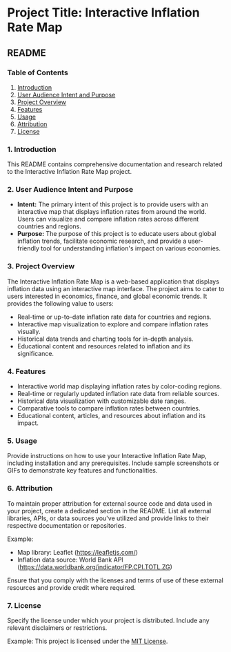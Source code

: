 # Project Title: Interactive Inflation Rate Map

## README

### Table of Contents
1. [Introduction](#introduction)
2. [User Audience Intent and Purpose](#user-audience-intent-and-purpose)
3. [Project Overview](#project-overview)
4. [Features](#features)
5. [Usage](#usage)
6. [Attribution](#attribution)
7. [License](#license)

### 1. Introduction<a name="introduction"></a>
This README contains comprehensive documentation and research related to the Interactive Inflation Rate Map project.

### 2. User Audience Intent and Purpose<a name="user-audience-intent-and-purpose"></a>
- **Intent:** The primary intent of this project is to provide users with an interactive map that displays inflation rates from around the world. Users can visualize and compare inflation rates across different countries and regions.
- **Purpose:** The purpose of this project is to educate users about global inflation trends, facilitate economic research, and provide a user-friendly tool for understanding inflation's impact on various economies.

### 3. Project Overview<a name="project-overview"></a>
The Interactive Inflation Rate Map is a web-based application that displays inflation data using an interactive map interface. The project aims to cater to users interested in economics, finance, and global economic trends. It provides the following value to users:
- Real-time or up-to-date inflation rate data for countries and regions.
- Interactive map visualization to explore and compare inflation rates visually.
- Historical data trends and charting tools for in-depth analysis.
- Educational content and resources related to inflation and its significance.

### 4. Features<a name="features"></a>
- Interactive world map displaying inflation rates by color-coding regions.
- Real-time or regularly updated inflation rate data from reliable sources.
- Historical data visualization with customizable date ranges.
- Comparative tools to compare inflation rates between countries.
- Educational content, articles, and resources about inflation and its impact.

### 5. Usage<a name="usage"></a>
Provide instructions on how to use your Interactive Inflation Rate Map, including installation and any prerequisites. Include sample screenshots or GIFs to demonstrate key features and functionalities.

### 6. Attribution<a name="attribution"></a>
To maintain proper attribution for external source code and data used in your project, create a dedicated section in the README. List all external libraries, APIs, or data sources you've utilized and provide links to their respective documentation or repositories.

Example:
- Map library: Leaflet (https://leafletjs.com/)
- Inflation data source: World Bank API (https://data.worldbank.org/indicator/FP.CPI.TOTL.ZG)

Ensure that you comply with the licenses and terms of use of these external resources and provide credit where required.

### 7. License<a name="license"></a>
Specify the license under which your project is distributed. Include any relevant disclaimers or restrictions.

Example:
This project is licensed under the [MIT License](LICENSE.md).
